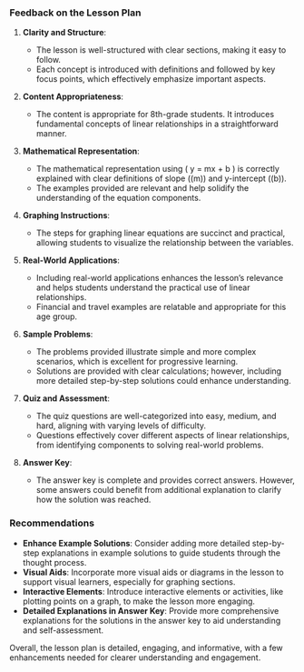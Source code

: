 ### Feedback on the Lesson Plan

1. **Clarity and Structure**:
   - The lesson is well-structured with clear sections, making it easy to follow.
   - Each concept is introduced with definitions and followed by key focus points, which effectively emphasize important aspects.

2. **Content Appropriateness**:
   - The content is appropriate for 8th-grade students. It introduces fundamental concepts of linear relationships in a straightforward manner.

3. **Mathematical Representation**:
   - The mathematical representation using \( y = mx + b \) is correctly explained with clear definitions of slope (\(m\)) and y-intercept (\(b\)).
   - The examples provided are relevant and help solidify the understanding of the equation components.

4. **Graphing Instructions**:
   - The steps for graphing linear equations are succinct and practical, allowing students to visualize the relationship between the variables.

5. **Real-World Applications**:
   - Including real-world applications enhances the lesson’s relevance and helps students understand the practical use of linear relationships.
   - Financial and travel examples are relatable and appropriate for this age group.

6. **Sample Problems**:
   - The problems provided illustrate simple and more complex scenarios, which is excellent for progressive learning.
   - Solutions are provided with clear calculations; however, including more detailed step-by-step solutions could enhance understanding.

7. **Quiz and Assessment**:
   - The quiz questions are well-categorized into easy, medium, and hard, aligning with varying levels of difficulty.
   - Questions effectively cover different aspects of linear relationships, from identifying components to solving real-world problems.

8. **Answer Key**:
   - The answer key is complete and provides correct answers. However, some answers could benefit from additional explanation to clarify how the solution was reached.

### Recommendations
- **Enhance Example Solutions**: Consider adding more detailed step-by-step explanations in example solutions to guide students through the thought process.
- **Visual Aids**: Incorporate more visual aids or diagrams in the lesson to support visual learners, especially for graphing sections.
- **Interactive Elements**: Introduce interactive elements or activities, like plotting points on a graph, to make the lesson more engaging.
- **Detailed Explanations in Answer Key**: Provide more comprehensive explanations for the solutions in the answer key to aid understanding and self-assessment.

Overall, the lesson plan is detailed, engaging, and informative, with a few enhancements needed for clearer understanding and engagement.